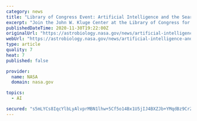 ```yaml
---
category: news
title: "Library of Congress Event: Artificial Intelligence and the Search for Life in the Universe"
excerpt: "Join the John W. Kluge Center at the Library of Congress for a discussion of the latest thinking on the search for life and intelligence outside of Earth on December 3, 2020."
publishedDateTime: 2020-11-30T19:22:00Z
originalUrl: "https://astrobiology.nasa.gov/news/artificial-intelligence-and-the-search-for-life-in-the-universe/"
webUrl: "https://astrobiology.nasa.gov/news/artificial-intelligence-and-the-search-for-life-in-the-universe/"
type: article
quality: 7
heat: 7
published: false

provider:
  name: NASA
  domain: nasa.gov

topics:
  - AI

secured: "s5mLYCs8IqcYlbLyAlvprMBN1lhw+5Cf5o14Bx1U5jIJ4BXZJb+YMqdBz9CrZvBHGHuldePxOQx00YMdAGF6zjBP6o+llmXEgHbqIWjRetEsa4quyV8K2PdLqZe49ZPGXxANZnEhKbZnGzEWfP2C4G3ikwwStGet+QLn0x2NGHvg09EuG7fGZPmb566WfT+7vlS6g/V8M/i3RlzDW/3LvsWcV7mfbnZNuyh20TkzzbUi8bZ0Uvrl0bguFQEtzzgoKrlfW8j7pd5zDK1opuPFmzp+zQSHFKBJ9YEaYZbONjDQCfz132SUKtJ6PXxeve6a+Bsx+ukybJ2HFe0hk/f2sWYR652rt2LONDbtiM0BjG4=;l0nJOPMIP/6aW1vfMBRrqw=="
---
```


